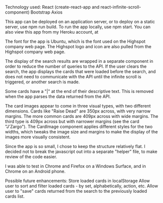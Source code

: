 Technology used:
React (create-react-app and react-infinite-scroll-component)
Bootstrap
Axios

This app can be deployed on an application server, or to deploy on a static server, use npm run build. To run the app locally, use npm start. You can also view this app from my Heroku account, at 

The font for the app is Ubuntu, which is the font used on the Highspot company web page. The Highspot logo and icon are also pulled from the Highspot company web page.

The display of the search results are wrapped in a separate component in order to reduce the number of queries to the API. If the user clears the search, the app displays the cards that were loaded before the search, and does not need to communicate with the API until the infinite scroll is triggered, or another search is made.

Some cards have a "|" at the end of their descriptive text. This is removed when the app parses the data returned from the API.

The card images appear to come in three visual types, with two different dimensions. Cards like "Raise Dead" are 350px across, with very narrow margins. The more common cards are 409px across with wide margins. The third type is 409px across but with narrower margins (see the card "J'Zargo"). The CardImage component applies different styles for the two widths, which tweaks the image size and margins to make the display of the images more visually consistent.

Since the app is so small, I chose to keep the structure relatively flat. I decided not to break the javascript out into a separate "helper" file, to make review of the code easier.

I was able to test in Chrome and Firefox on a Windows Surface, and in Chrome on an Android phone.

Possible future enhancements:
Store loaded cards in localStorage
Allow user to sort and filter loaded cards - by set, alphabetically, action, etc.
Allow user to "save" cards returned from the search to the previously loaded cards list.
